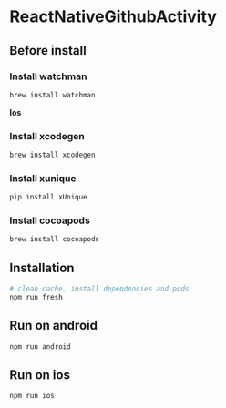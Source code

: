 # ReactNativeGithubActivity

## Before install

### Install watchman
```sh
brew install watchman
```

**Ios**

### Install xcodegen
```sh
brew install xcodegen
```

### Install xunique
```sh
pip install xUnique
```

### Install cocoapods
```sh
brew install cocoapods
```

## Installation

```sh
# clean cache, install dependencies and pods
npm run fresh
```

## Run on android

```sh
npm run android
```

## Run on ios

```sh
npm run ios
```
